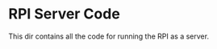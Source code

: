 # RPI Server Code

This dir contains all the code for running the RPI as a server.

<!-- 192.168.100.100/16 -->
